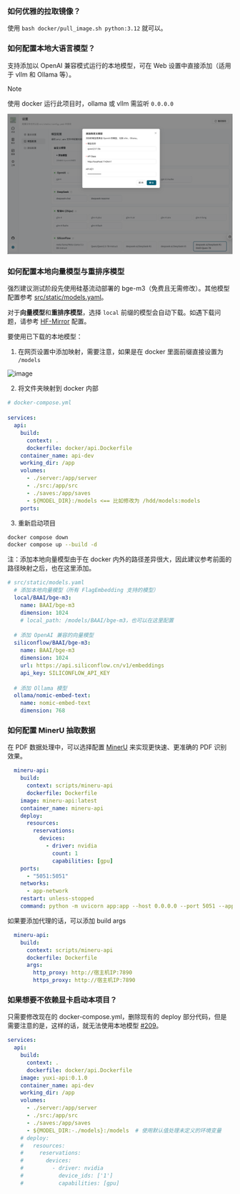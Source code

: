 ### 如何优雅的拉取镜像？

使用 `bash docker/pull_image.sh python:3.12` 就可以。

### 如何配置本地大语言模型？

支持添加以 OpenAI 兼容模式运行的本地模型，可在 Web 设置中直接添加（适用于 vllm 和 Ollama 等）。

> [!NOTE]
> 使用 docker 运行此项目时，ollama 或 vllm 需监听 `0.0.0.0`

![本地模型配置](./images/custom_models.png)

### 如何配置本地向量模型与重排序模型

强烈建议测试阶段先使用硅基流动部署的 bge-m3（免费且无需修改）。其他模型配置参考 [src/static/models.yaml](src/static/models.yaml)。

对于**向量模型**和**重排序模型**，选择 `local` 前缀的模型会自动下载。如遇下载问题，请参考 [HF-Mirror](https://hf-mirror.com/) 配置。

要使用已下载的本地模型：

1. 在网页设置中添加映射，需要注意，如果是在 docker 里面前缀直接设置为 `/models`

![image](https://github.com/user-attachments/assets/ab62ea17-c7d0-4f94-84af-c4bab26865ad)

2. 将文件夹映射到 docker 内部

```yml
# docker-compose.yml

services:
  api:
    build:
      context: .
      dockerfile: docker/api.Dockerfile
    container_name: api-dev
    working_dir: /app
    volumes:
      - ./server:/app/server
      - ./src:/app/src
      - ./saves:/app/saves
      - ${MODEL_DIR}:/models <== 比如修改为 /hdd/models:models
    ports:

```

3. 重新启动项目

```bash
docker compose down
docker compose up --build -d
```

注：添加本地向量模型由于在 docker 内外的路径差异很大，因此建议参考前面的路径映射之后，也在这里添加。

```yaml
# src/static/models.yaml
  # 添加本地向量模型（所有 FlagEmbedding 支持的模型）
  local/BAAI/bge-m3:
    name: BAAI/bge-m3
    dimension: 1024
    # local_path: /models/BAAI/bge-m3，也可以在这里配置

  # 添加 OpenAI 兼容的向量模型
  siliconflow/BAAI/bge-m3:
    name: BAAI/bge-m3
    dimension: 1024
    url: https://api.siliconflow.cn/v1/embeddings
    api_key: SILICONFLOW_API_KEY

  # 添加 Ollama 模型
  ollama/nomic-embed-text:
    name: nomic-embed-text
    dimension: 768
```

### 如何配置 MinerU 抽取数据

在 PDF 数据处理中，可以选择配置 [MinerU](https://github.com/opendatalab/MinerU) 来实现更快速、更准确的 PDF 识别效果。

```yml
  mineru-api:
    build:
      context: scripts/mineru-api
      dockerfile: Dockerfile
    image: mineru-api:latest
    container_name: mineru-api
    deploy:
      resources:
        reservations:
          devices:
            - driver: nvidia
              count: 1
              capabilities: [gpu]
    ports:
      - "5051:5051"
    networks:
      - app-network
    restart: unless-stopped
    command: python -m uvicorn app:app --host 0.0.0.0 --port 5051 --app-dir /app
```

如果要添加代理的话，可以添加 build args

```yml
  mineru-api:
    build:
      context: scripts/mineru-api
      dockerfile: Dockerfile
      args:
        http_proxy: http://宿主机IP:7890
        https_proxy: http://宿主机IP:7890
```

### 如果想要不依赖显卡启动本项目？

只需要修改现在的 docker-compose.yml，删除现有的 deploy 部分代码，但是需要注意的是，这样的话，就无法使用本地模型 [#209](https://github.com/xerrors/Yuxi-Know/issues/209)。



```yml
services:
  api:
    build:
      context: .
      dockerfile: docker/api.Dockerfile
    image: yuxi-api:0.1.0
    container_name: api-dev
    working_dir: /app
    volumes:
      - ./server:/app/server
      - ./src:/app/src
      - ./saves:/app/saves
      - ${MODEL_DIR:-./models}:/models  # 使用默认值处理未定义的环境变量
    # deploy:
    #   resources:
    #     reservations:
    #       devices:
    #         - driver: nvidia
    #           device_ids: ['1']
    #           capabilities: [gpu]
```